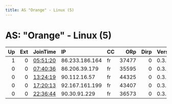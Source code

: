 ```yaml
---
title: AS "Orange" - Linux (5)
---
```


# AS: "Orange" - Linux (5)

|   Up |   Ext | JoinTime                                                                                            | IP             | CC   |   ORp |   Dirp | Version   | Contact   | Nickname      |   eFamMembers |
|-----:|------:|:----------------------------------------------------------------------------------------------------|:---------------|:-----|------:|-------:|:----------|:----------|:--------------|--------------:|
|    1 |     0 | [05:51:20](https://metrics.torproject.org/rs.html#details/A30FFA9E1DADD925D346F204301112808AE1F4CC) | 86.233.186.164 | fr   | 37477 |      0 | 0.3.3.10  | None      | UbuntuCore246 |             1 |
|    0 |     0 | [07:40:36](https://metrics.torproject.org/rs.html#details/11600C5676EEA66ACBE15771362C76FD52E7B90C) | 86.206.39.179  | fr   | 35595 |      0 | 0.3.3.10  | None      | UbuntuCore246 |             1 |
|    0 |     0 | [13:24:19](https://metrics.torproject.org/rs.html#details/0ADAD35B2DE47CAC46A7E6243CF88FB666CD8207) | 90.112.16.57   | fr   | 44325 |      0 | 0.3.3.10  | None      | UbuntuCore246 |             1 |
|    0 |     0 | [17:20:13](https://metrics.torproject.org/rs.html#details/67773AAD866215528A61D964BB5C9126456EBEA7) | 92.167.161.199 | fr   | 43407 |      0 | 0.3.3.10  | None      | UbuntuCore246 |             1 |
|    0 |     0 | [22:36:44](https://metrics.torproject.org/rs.html#details/52B3D1DB6095FE05817DB9B425A6208EDCE5E72F) | 90.30.91.229   | fr   | 36573 |      0 | 0.3.3.10  | None      | UbuntuCore246 |             1 |
